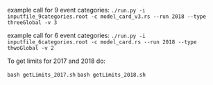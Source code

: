 example call for 9 event categories:
```./run.py -i inputfile_9categories.root -c model_card_v3.rs --run 2018 --type threeGlobal -v 3```

example call for 6 event categories:
```./run.py -i inputfile_6categories.root -c model_card.rs --run 2018 --type thwoGlobal -v 2```

To get limits for 2017 and 2018 do:

```bash getLimits_2017.sh```
```bash getLimits_2018.sh```

